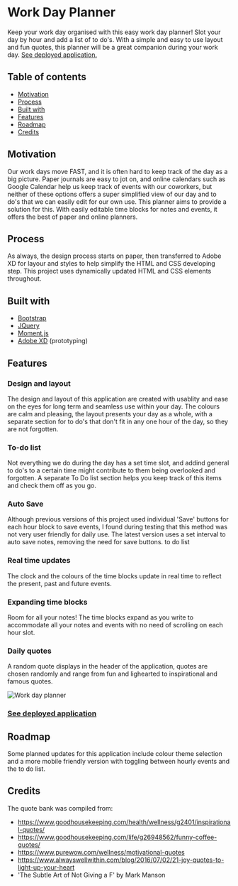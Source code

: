 # Work Day Planner
Keep your work day organised with this easy work day planner! Slot your day by hour and add a list of to do's. With a simple and easy to use layout and fun quotes, this planner will be a great companion during your work day.
[See deployed application.](https://ferwicker.github.io/day-planner/)

## Table of contents
  - [Motivation](#motivation)
  - [Process](#process)
  - [Built with](#built-with)
  - [Features](#features)
  - [Roadmap](#roadmap)
  - [Credits](#credits)

## Motivation
Our work days move FAST, and it is often hard to keep track of the day as a big picture. Paper journals are easy to jot on, and online calendars such as Google Calendar help us keep track of events with our coworkers, but neither of these options offers a super simplified view of our day and to do's that we can easily edit for our own use. This planner aims to provide a solution for this. With easily editable time blocks for notes and events, it offers the best of paper and online planners.

## Process
As always, the design process starts on paper, then transferred to Adobe XD for layour and styles to help simplify the HTML and CSS developing step. This project uses dynamically updated HTML and CSS elements throughout.

## Built with
- [Bootstrap](https://getbootstrap.com/)
- [JQuery](https://jquery.com/)
- [Moment.js](https://momentjs.com/)
- [Adobe XD](https://www.adobe.com/au/products/xd.html) (prototyping)

## Features
### Design and layout
The design and layout of this application are created with usablity and ease on the eyes for long term and seamless use within your day. The colours are calm and pleasing, the layout presents your day as a whole, with a separate section for to do's that don't fit in any one hour of the day, so they are not forgotten.
### To-do list
Not everything we do during the day has a set time slot, and addind general to do's to a certain time might contribute to them being overlooked and forgotten. A separate To Do list section helps you keep track of this items and check them off as you go.
### Auto Save
Although previous versions of this project used individual 'Save' buttons for each hour block to save events, I found during testing that this method was not very user friendly for daily use. The latest version uses a set interval to auto save notes, removing the need for save buttons.
to do list
### Real time updates
The clock and the colours of the time blocks update in real time to reflect the present, past and future events.
### Expanding time blocks
Room for all your notes! The time blocks expand as you write to accommodate all your notes and events with no need of scrolling on each hour slot.
### Daily quotes
A random quote displays in the header of the application, quotes are chosen randomly and range from fun and lighearted to inspirational and famous quotes.

![Work day planner](Assets/images/Work%20Day%20Scheduler.gif)

### [See deployed application](https://ferwicker.github.io/day-planner/)

## Roadmap
Some planned updates for this application include colour theme selection and a more mobile friendly version with toggling between hourly events and the to do list.

## Credits
The quote bank was compiled from:
- https://www.goodhousekeeping.com/health/wellness/g2401/inspirational-quotes/
- https://www.goodhousekeeping.com/life/g26948562/funny-coffee-quotes/
- https://www.purewow.com/wellness/motivational-quotes
- https://www.alwayswellwithin.com/blog/2016/07/02/21-joy-quotes-to-light-up-your-heart
- 'The Subtle Art of Not Giving a F' by Mark Manson